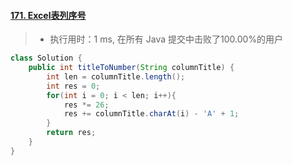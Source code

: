 #### [171. Excel表列序号](https://leetcode-cn.com/problems/excel-sheet-column-number/)

> - 执行用时：1 ms, 在所有 Java 提交中击败了100.00%的用户

```java
class Solution {
    public int titleToNumber(String columnTitle) {
        int len = columnTitle.length();
        int res = 0;
        for(int i = 0; i < len; i++){
            res *= 26;
            res += columnTitle.charAt(i) - 'A' + 1;
        }
        return res;
    }
}
```

